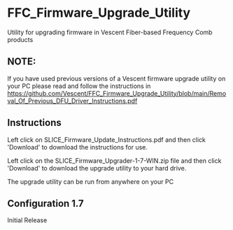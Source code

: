 # FFC_Firmware_Upgrade_Utility
Utility for upgrading firmware in Vescent Fiber-based Frequency Comb products
## NOTE:
  If you have used previous versions of a Vescent firmware upgrade utility on your PC please read and follow the instructions in https://github.com/Vescent/FFC_Firmware_Upgrade_Utility/blob/main/Removal_Of_Previous_DFU_Driver_Instructions.pdf

## Instructions
  Left click on SLICE_Firmware_Update_Instructions.pdf and then click 'Download' to download the instructions for use.

  Left click on the SLICE_Firmware_Upgrader-1-7-WIN.zip file and then click 'Download' to download the upgrade utility to your hard drive.
  
  The upgrade utility can be run from anywhere on your PC
## Configuration 1.7
  Initial Release
